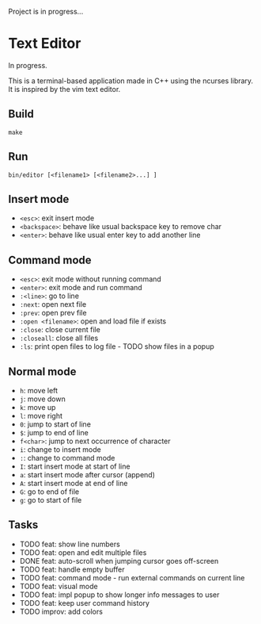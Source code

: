 Project is in progress...

# Text Editor

In progress.

This is a terminal-based application made in C++ using the
ncurses library. It is inspired by the vim text
editor.

## Build

```
make
```

## Run

```
bin/editor [<filename1> [<filename2>...] ]
```

## Insert mode
- `<esc>`: exit insert mode
- `<backspace>`: behave like usual backspace key to remove char
- `<enter>`: behave like usual enter key to add another line

## Command mode
- `<esc>`: exit mode without running command
- `<enter>`: exit mode and run command
- `:<line>`: go to line
- `:next`: open next file
- `:prev`: open prev file
- `:open <filename>`: open and load file if exists
- `:close`: close current file
- `:closeall`: close all files
- `:ls`: print open files to log file - TODO show files in a popup

## Normal mode
- `h`: move left
- `j`: move down
- `k`: move up
- `l`: move right
- `0`: jump to start of line
- `$`: jump to end of line
- `f<char>`: jump to next occurrence of character
- `i`: change to insert mode
- `:`: change to command mode
- `I`: start insert mode at start of line
- `a`: start insert mode after cursor (append)
- `A`: start insert mode at end of line
- `G`: go to end of file
- `g`: go to start of file

## Tasks
- TODO feat: show line numbers
- TODO feat: open and edit multiple files
- DONE feat: auto-scroll when jumping cursor goes off-screen
- TODO feat: handle empty buffer
- TODO feat: command mode - run external commands on current line
- TODO feat: visual mode
- TODO feat: impl popup to show longer info messages to user
- TODO feat: keep user command history
- TODO improv: add colors
